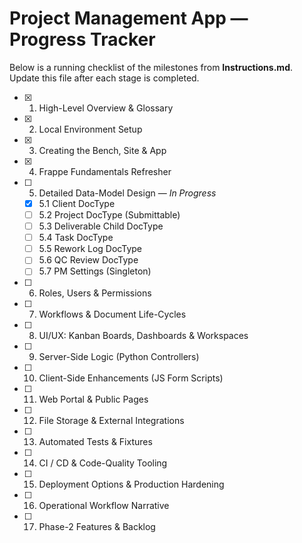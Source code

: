 # Project Management App — Progress Tracker

Below is a running checklist of the milestones from **Instructions.md**. Update this file after each stage is completed.

- [x] 1. High-Level Overview & Glossary
- [x] 2. Local Environment Setup
- [x] 3. Creating the Bench, Site & App
- [x] 4. Frappe Fundamentals Refresher
- [ ] 5. Detailed Data-Model Design — *In Progress*
  - [x] 5.1 Client DocType
  - [ ] 5.2 Project DocType (Submittable)
  - [ ] 5.3 Deliverable Child DocType
  - [ ] 5.4 Task DocType
  - [ ] 5.5 Rework Log DocType
  - [ ] 5.6 QC Review DocType
  - [ ] 5.7 PM Settings (Singleton)
- [ ] 6. Roles, Users & Permissions
- [ ] 7. Workflows & Document Life-Cycles
- [ ] 8. UI/UX: Kanban Boards, Dashboards & Workspaces
- [ ] 9. Server-Side Logic (Python Controllers)
- [ ] 10. Client-Side Enhancements (JS Form Scripts)
- [ ] 11. Web Portal & Public Pages
- [ ] 12. File Storage & External Integrations
- [ ] 13. Automated Tests & Fixtures
- [ ] 14. CI / CD & Code-Quality Tooling
- [ ] 15. Deployment Options & Production Hardening
- [ ] 16. Operational Workflow Narrative
- [ ] 17. Phase-2 Features & Backlog 